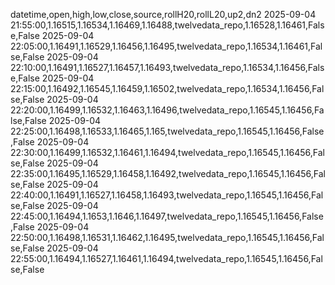 datetime,open,high,low,close,source,rollH20,rollL20,up2,dn2
2025-09-04 21:55:00,1.16515,1.16534,1.16469,1.16488,twelvedata_repo,1.16528,1.16461,False,False
2025-09-04 22:05:00,1.16491,1.16529,1.16456,1.16495,twelvedata_repo,1.16534,1.16461,False,False
2025-09-04 22:10:00,1.16491,1.16527,1.16457,1.16493,twelvedata_repo,1.16534,1.16456,False,False
2025-09-04 22:15:00,1.16492,1.16545,1.16459,1.16502,twelvedata_repo,1.16534,1.16456,False,False
2025-09-04 22:20:00,1.16499,1.16532,1.16463,1.16496,twelvedata_repo,1.16545,1.16456,False,False
2025-09-04 22:25:00,1.16498,1.16533,1.16465,1.165,twelvedata_repo,1.16545,1.16456,False,False
2025-09-04 22:30:00,1.16499,1.16532,1.16461,1.16494,twelvedata_repo,1.16545,1.16456,False,False
2025-09-04 22:35:00,1.16495,1.16529,1.16458,1.16492,twelvedata_repo,1.16545,1.16456,False,False
2025-09-04 22:40:00,1.16491,1.16527,1.16458,1.16493,twelvedata_repo,1.16545,1.16456,False,False
2025-09-04 22:45:00,1.16494,1.1653,1.1646,1.16497,twelvedata_repo,1.16545,1.16456,False,False
2025-09-04 22:50:00,1.16498,1.16531,1.16462,1.16495,twelvedata_repo,1.16545,1.16456,False,False
2025-09-04 22:55:00,1.16494,1.16527,1.16461,1.16494,twelvedata_repo,1.16545,1.16456,False,False
